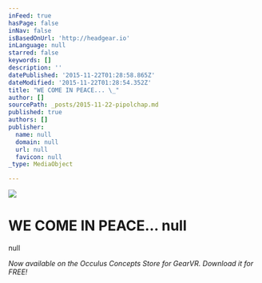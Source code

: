 ```yaml
---
inFeed: true
hasPage: false
inNav: false
isBasedOnUrl: 'http://headgear.io'
inLanguage: null
starred: false
keywords: []
description: ''
datePublished: '2015-11-22T01:28:58.865Z'
dateModified: '2015-11-22T01:28:54.352Z'
title: "WE COME IN PEACE... \_"
author: []
sourcePath: _posts/2015-11-22-pipolchap.md
published: true
authors: []
publisher:
  name: null
  domain: null
  url: null
  favicon: null
_type: MediaObject

---
```

![](https://the-grid-user-content.s3-us-west-2.amazonaws.com/b8b18c3a-df41-4616-8d3a-a7a2c9d12c8f.png)

# 

# WE COME IN PEACE...  null
null

_Now available on the Occulus Concepts Store for GearVR. Download it for FREE!_